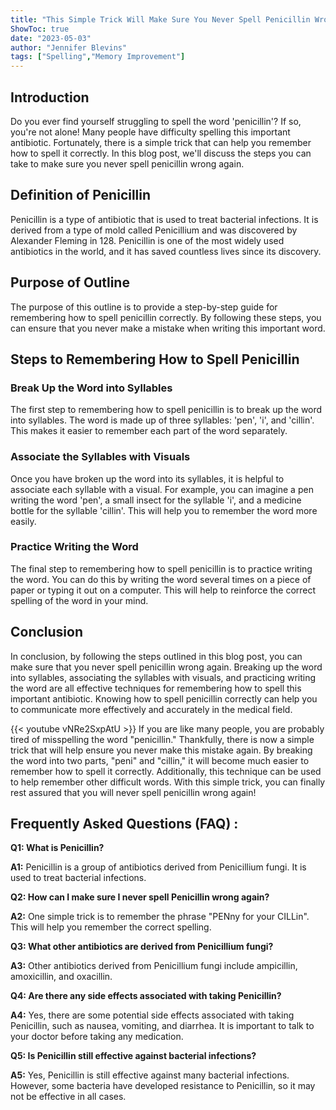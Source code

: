 ```yaml
---
title: "This Simple Trick Will Make Sure You Never Spell Penicillin Wrong Again!"
ShowToc: true 
date: "2023-05-03"
author: "Jennifer Blevins" 
tags: ["Spelling","Memory Improvement"]
---
```

## Introduction

Do you ever find yourself struggling to spell the word 'penicillin'? If so, you're not alone! Many people have difficulty spelling this important antibiotic. Fortunately, there is a simple trick that can help you remember how to spell it correctly. In this blog post, we'll discuss the steps you can take to make sure you never spell penicillin wrong again.

## Definition of Penicillin

Penicillin is a type of antibiotic that is used to treat bacterial infections. It is derived from a type of mold called Penicillium and was discovered by Alexander Fleming in 128. Penicillin is one of the most widely used antibiotics in the world, and it has saved countless lives since its discovery.

## Purpose of Outline

The purpose of this outline is to provide a step-by-step guide for remembering how to spell penicillin correctly. By following these steps, you can ensure that you never make a mistake when writing this important word.

## Steps to Remembering How to Spell Penicillin

### Break Up the Word into Syllables

The first step to remembering how to spell penicillin is to break up the word into syllables. The word is made up of three syllables: 'pen', 'i', and 'cillin'. This makes it easier to remember each part of the word separately.

### Associate the Syllables with Visuals

Once you have broken up the word into its syllables, it is helpful to associate each syllable with a visual. For example, you can imagine a pen writing the word 'pen', a small insect for the syllable 'i', and a medicine bottle for the syllable 'cillin'. This will help you to remember the word more easily.

### Practice Writing the Word

The final step to remembering how to spell penicillin is to practice writing the word. You can do this by writing the word several times on a piece of paper or typing it out on a computer. This will help to reinforce the correct spelling of the word in your mind.

## Conclusion

In conclusion, by following the steps outlined in this blog post, you can make sure that you never spell penicillin wrong again. Breaking up the word into syllables, associating the syllables with visuals, and practicing writing the word are all effective techniques for remembering how to spell this important antibiotic. Knowing how to spell penicillin correctly can help you to communicate more effectively and accurately in the medical field.

{{< youtube vNRe2SxpAtU >}} 
If you are like many people, you are probably tired of misspelling the word "penicillin." Thankfully, there is now a simple trick that will help ensure you never make this mistake again. By breaking the word into two parts, "peni" and "cillin," it will become much easier to remember how to spell it correctly. Additionally, this technique can be used to help remember other difficult words. With this simple trick, you can finally rest assured that you will never spell penicillin wrong again!

## Frequently Asked Questions (FAQ) :
**Q1: What is Penicillin?**

**A1:** Penicillin is a group of antibiotics derived from Penicillium fungi. It is used to treat bacterial infections.

**Q2: How can I make sure I never spell Penicillin wrong again?**

**A2:** One simple trick is to remember the phrase "PENny for your CILLin". This will help you remember the correct spelling.

**Q3: What other antibiotics are derived from Penicillium fungi?**

**A3:** Other antibiotics derived from Penicillium fungi include ampicillin, amoxicillin, and oxacillin.

**Q4: Are there any side effects associated with taking Penicillin?**

**A4:** Yes, there are some potential side effects associated with taking Penicillin, such as nausea, vomiting, and diarrhea. It is important to talk to your doctor before taking any medication.

**Q5: Is Penicillin still effective against bacterial infections?**

**A5:** Yes, Penicillin is still effective against many bacterial infections. However, some bacteria have developed resistance to Penicillin, so it may not be effective in all cases.





